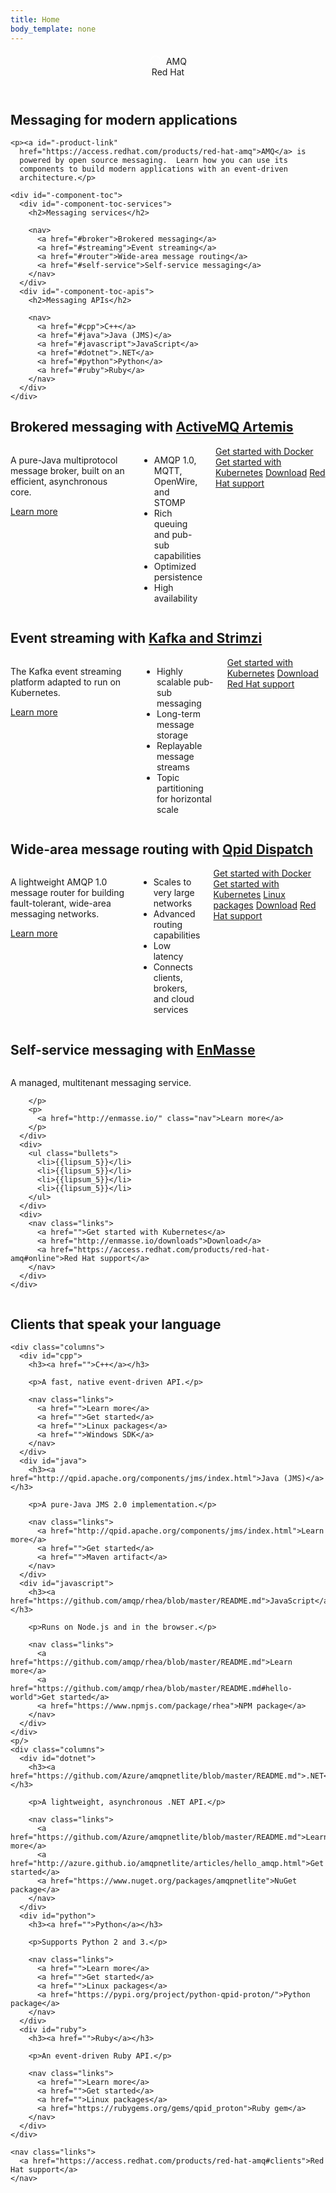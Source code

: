 ```yaml
---
title: Home
body_template: none
---
```


<header>
  <div>
    <div id="-top-left-nav">
      <svg height="20" width="20" style="position: relative; top: 4; margin-right: 3;">
        <circle cx="10" cy="10" r="8" stroke="#fff" stroke-width="2" fill="none"/>
      </svg>
      AMQ
    </div>
    <div id="-top-right-nav">
      Red Hat
    </div>
  </div>
</header>

<section id="-intro-section">
  <div>
    <h1>Messaging for modern applications</h1>

    <p><a id="-product-link"
      href="https://access.redhat.com/products/red-hat-amq">AMQ</a> is
      powered by open source messaging.  Learn how you can use its
      components to build modern applications with an event-driven
      architecture.</p>

    <div id="-component-toc">
      <div id="-component-toc-services">
        <h2>Messaging services</h2>

        <nav>
          <a href="#broker">Brokered messaging</a>
          <a href="#streaming">Event streaming</a>
          <a href="#router">Wide-area message routing</a>
          <a href="#self-service">Self-service messaging</a>
        </nav>
      </div>
      <div id="-component-toc-apis">
        <h2>Messaging APIs</h2>

        <nav>
          <a href="#cpp">C++</a>
          <a href="#java">Java (JMS)</a>
          <a href="#javascript">JavaScript</a>
          <a href="#dotnet">.NET</a>
          <a href="#python">Python</a>
          <a href="#ruby">Ruby</a>
        </nav>
      </div>
    </div>
  </div>
</section>

<section id="broker" class="component">
  <div>
    <h1>Brokered messaging with <a href="https://activemq.apache.org/artemis/">ActiveMQ Artemis</a></h1>
    <div class="columns">
      <div>
        <p>
          A pure-Java multiprotocol message broker, built on an
          efficient, asynchronous core.
        </p>
        <p>
          <a href="https://activemq.apache.org/artemis/" class="nav">Learn more</a>
        </p>
      </div>
      <div>
        <ul class="bullets">
          <li>AMQP 1.0, MQTT, OpenWire, and STOMP</li>
          <li>Rich queuing and pub-sub capabilities</li>
          <li>Optimized persistence</li>
          <li>High availability</li>
        </ul>
      </div>
      <div>
        <nav class="links">
          <a href="">Get started with Docker</a>
          <a href="https://github.com/amq-io/hello-world-jms-openshift">Get started with Kubernetes</a>
          <a href="https://activemq.apache.org/artemis/download.html">Download</a>
          <a href="https://access.redhat.com/products/red-hat-amq#broker">Red Hat support</a>
        </nav>
      </div>
    </div>
  </div>
</section>

<section id="streaming" class="component">
  <div>
    <h1>Event streaming with <a href="http://strimzi.io/">Kafka and Strimzi</a></h1>
    <div class="columns">
      <div>
        <p>
          The Kafka event streaming platform adapted to run on Kubernetes.
        </p>
        <p>
          <a href="https://strimzi.io/" class="nav">Learn more</a>
        </p>
      </div>
      <div>
        <ul class="bullets">
          <li>Highly scalable pub-sub messaging</li>
          <li>Long-term message storage</li>
          <li>Replayable message streams</li>
          <li>Topic partitioning for horizontal scale</li>
        </ul>
      </div>
      <div>
        <nav class="links">
          <a href="https://strimzi.io/quickstarts/minikube/">Get started with Kubernetes</a>
          <a href="https://strimzi.io/downloads">Download</a>
          <a href="https://access.redhat.com/products/red-hat-amq#streams">Red Hat support</a>
        </nav>
      </div>
    </div>
  </div>
</section>

<section id="router" class="component">
  <div>
    <h1>Wide-area message routing with <a href="http://qpid.apache.org/components/dispatch-router/index.html">Qpid Dispatch</a></h1>
    <div class="columns">
      <div>
        <p>
          A lightweight AMQP 1.0 message router for building
          fault-tolerant, wide-area messaging networks.
        </p>
        <p>
          <a href="http://qpid.apache.org/components/dispatch-router/index.html" class="nav">Learn more</a>
        </p>
      </div>
      <div>
        <ul class="bullets">
          <li>Scales to very large networks</li>
          <li>Advanced routing capabilities</li>
          <li>Low latency</li>
          <li>Connects clients, brokers, and cloud services</li>
        </ul>
      </div>
      <div>
        <nav class="links">
          <a href="">Get started with Docker</a>
          <a href="">Get started with Kubernetes</a>
          <a href="http://qpid.apache.org/packages.html">Linux packages</a>
          <a href="http://qpid.apache.org/download.html#messaging-servers">Download</a>
          <a href="https://access.redhat.com/products/red-hat-amq#interconnect">Red Hat support</a>
        </nav>
      </div>
    </div>
  </div>
</section>

<section id="self-service" class="component">
  <div>
    <h1>Self-service messaging with <a href="http://enmasse.io/">EnMasse</a></h1>
    <div class="columns">
      <div>
        <p>
          A managed, multitenant messaging service.
          
        </p>
        <p>
          <a href="http://enmasse.io/" class="nav">Learn more</a>
        </p>
      </div>
      <div>
        <ul class="bullets">
          <li>{{lipsum_5}}</li>
          <li>{{lipsum_5}}</li>
          <li>{{lipsum_5}}</li>
          <li>{{lipsum_5}}</li>
        </ul>
      </div>
      <div>
        <nav class="links">
          <a href="">Get started with Kubernetes</a>
          <a href="http://enmasse.io/downloads">Download</a>
          <a href="https://access.redhat.com/products/red-hat-amq#online">Red Hat support</a>
        </nav>
      </div>
    </div>
  </div>
</section>

<section id="-api-section" class="component">
  <div>
    <h1>Clients that speak your language</h1>
 
    <div class="columns">
      <div id="cpp">
        <h3><a href="">C++</a></h3>

        <p>A fast, native event-driven API.</p>

        <nav class="links">
          <a href="">Learn more</a>
          <a href="">Get started</a>
          <a href="">Linux packages</a>
          <a href="">Windows SDK</a>
        </nav>
      </div>
      <div id="java">
        <h3><a href="http://qpid.apache.org/components/jms/index.html">Java (JMS)</a></h3>

        <p>A pure-Java JMS 2.0 implementation.</p>

        <nav class="links">
          <a href="http://qpid.apache.org/components/jms/index.html">Learn more</a>
          <a href="">Get started</a>
          <a href="">Maven artifact</a>
        </nav>
      </div>
      <div id="javascript">
        <h3><a href="https://github.com/amqp/rhea/blob/master/README.md">JavaScript</a></h3>

        <p>Runs on Node.js and in the browser.</p>

        <nav class="links">
          <a href="https://github.com/amqp/rhea/blob/master/README.md">Learn more</a>
          <a href="https://github.com/amqp/rhea/blob/master/README.md#hello-world">Get started</a>
          <a href="https://www.npmjs.com/package/rhea">NPM package</a>
        </nav>
      </div>
    </div>
    <p/>
    <div class="columns">
      <div id="dotnet">
        <h3><a href="https://github.com/Azure/amqpnetlite/blob/master/README.md">.NET</a></h3>

        <p>A lightweight, asynchronous .NET API.</p>

        <nav class="links">
          <a href="https://github.com/Azure/amqpnetlite/blob/master/README.md">Learn more</a>
          <a href="http://azure.github.io/amqpnetlite/articles/hello_amqp.html">Get started</a>
          <a href="https://www.nuget.org/packages/amqpnetlite">NuGet package</a>
        </nav>
      </div>
      <div id="python">
        <h3><a href="">Python</a></h3>

        <p>Supports Python 2 and 3.</p>

        <nav class="links">
          <a href="">Learn more</a>
          <a href="">Get started</a>
          <a href="">Linux packages</a>
          <a href="https://pypi.org/project/python-qpid-proton/">Python package</a>
        </nav>
      </div>
      <div id="ruby">
        <h3><a href="">Ruby</a></h3>

        <p>An event-driven Ruby API.</p>

        <nav class="links">
          <a href="">Learn more</a>
          <a href="">Get started</a>
          <a href="">Linux packages</a>
          <a href="https://rubygems.org/gems/qpid_proton">Ruby gem</a>
        </nav>
      </div>
    </div>

    <nav class="links">
      <a href="https://access.redhat.com/products/red-hat-amq#clients">Red Hat support</a>
    </nav>
</div>
</section>

<footer>
  <div>
  </div>
</footer>
